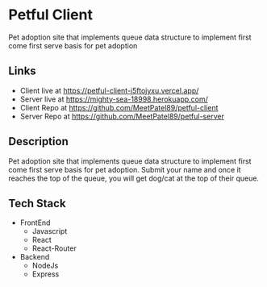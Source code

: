 # Petful Client

Pet adoption site that implements queue data structure to implement first come first serve basis for pet adoption

## Links
 - Client live at https://petful-client-i5ftojyxu.vercel.app/
 - Server live at https://mighty-sea-18998.herokuapp.com/
 - Client Repo at https://github.com/MeetPatel89/petful-client
 - Server Repo at https://github.com/MeetPatel89/petful-server

 ## Description
 Pet adoption site that implements queue data structure to implement first come first serve basis for pet adoption. Submit your name and once it reaches the top of the queue, you will get dog/cat at the top of their queue.

 ## Tech Stack
 - FrontEnd
    - Javascript
    - React
    - React-Router
- Backend
    - NodeJs
    - Express